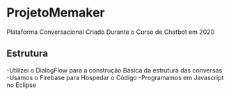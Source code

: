 # ProjetoMemaker
Plataforma Conversacional Criado Durante o Curso de Chatbot em 2020

## Estrutura
-Utilizei o DialogFlow para a construção Básica da estrutura das conversas
-Usamos o Firebase para Hospedar o Código
-Programamos em Javascript no Eclipse


